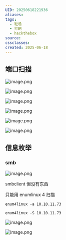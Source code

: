 ```yaml
---
UID: 20250618221936
aliases: 
tags:
  - 靶场
  - 打靶
  - hackthebox
source: 
cssclasses: 
created: 2025-06-18
---
```


## 端口扫描
![image.png](https://s2.loli.net/2025/06/18/BQMbOKHSsdJ6XUn.png)


![image.png](https://s2.loli.net/2025/06/18/uZICfyEwxz7bLpT.png)

![image.png](https://s2.loli.net/2025/06/18/tUA2FX9yTQgCwEN.png)

![image.png](https://s2.loli.net/2025/06/18/SD6bsReYA2Mrgx7.png)

![image.png](https://s2.loli.net/2025/06/18/noRCat2IFYOMylP.png)

![image.png](https://s2.loli.net/2025/06/18/szUD3oXCQGIqAda.png)


## 信息枚举
### smb
![image.png](https://s2.loli.net/2025/06/18/Ko2rF3jq4uBvMLy.png)

smbclient 但没有东西

只能用 enumlinux 4 扫描
```
enum4linux -a 10.10.11.73

enum4linux -S 10.10.11.73

```
![image.png](https://s2.loli.net/2025/06/20/jy3Pq6LGvKDuri4.png)


![image.png](https://s2.loli.net/2025/06/20/p7rSGITXEca6Cwi.png)


